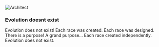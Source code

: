 
![Architect](http://vocebonita.xyz/images/architect_fb_cover.png)


### Evolution doesnt exist 

Evolution 
does not exist!
Each race was created. Each race was designed.
There is a purpose! A grand purpose... 
Each race created independently.
Evolution does not exist.
